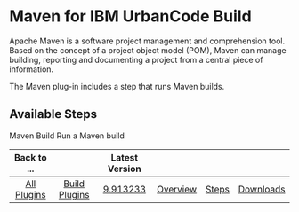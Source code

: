 
Maven for IBM UrbanCode Build
=============================

Apache Maven is a software project management and comprehension tool. Based on the concept of a project object model (POM), Maven can manage building, reporting and documenting a project from a central piece of information.

The Maven plug-in includes a step that runs Maven builds.


Available Steps
---------------

Maven Build Run a Maven build



|Back to ...||Latest Version||||
| :---: | :---: | :---: | :---: | :---: | :---: |
|[All Plugins](../../index.md)|[Build Plugins](../README.md)|[9.913233](https://raw.githubusercontent.com/UrbanCode/IBM-UCB-PLUGINS/main/files/Maven/Maven-9.913233.zip)|[Overview](overview.md)|[Steps](steps.md)|[Downloads](downloads.md)|
